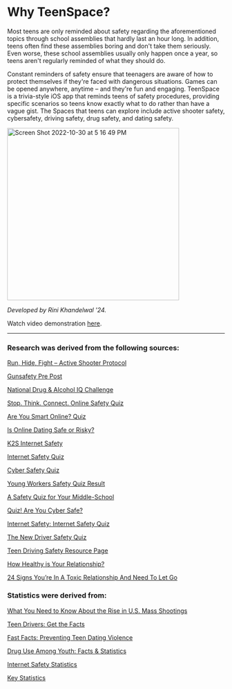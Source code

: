 # Why TeenSpace?
Most teens are only reminded about safety regarding the aforementioned topics through school assemblies that hardly last an hour long. In addition, teens often find these assemblies boring and don't take them seriously. Even worse, these school assemblies usually only happen once a year, so teens aren't regularly reminded of what they should do. 

Constant reminders of safety ensure that teenagers are aware of how to protect themselves if they're faced with dangerous situations. Games can be opened anywhere, anytime – and they're fun and engaging. TeenSpace is a trivia-style iOS app that reminds teens of safety procedures, providing specific scenarios so teens know exactly what to do rather than have a vague gist. The Spaces that teens can explore include active shooter safety, cybersafety, driving safety, drug safety, and dating safety. 


<img width="398" alt="Screen Shot 2022-10-30 at 5 16 49 PM" src="https://user-images.githubusercontent.com/89210546/198909039-dbe68622-ee91-4de3-bf36-32f7216ebc01.png">


*Developed by Rini Khandelwal '24.*

Watch video demonstration [here](https://youtu.be/1fX_1GdAOIQ).

-----------------------------------------------------------------------------------------------------------------------------------------------------------

### Research was derived from the following sources: 

[Run, Hide, Fight – Active Shooter Protocol](https://www.smcm.edu/publicsafety/run-hide-fight-active-shooter-protocol/)

[Gunsafety Pre Post](https://www.etsu.edu/institute/child-family-health/documents/gunsafety_pre_post_.pdf)

[National Drug & Alcohol IQ Challenge](https://create.kahoot.it/details/0c339ba3-618a-4fae-a89d-c02a917e33d2)

[Stop. Think. Connect. Online Safety Quiz](https://www.safecommunitiesportugal.com/wp-content/uploads/2021/03/STC-Social-Media-and-Computer-Safety-Quiz.pdf)

[Are You Smart Online? Quiz](https://www.childnet.com/resources/the-adventures-of-kara-winston-and-the-smart-crew/are-you-smart-online-quiz/)

[Is Online Dating Safe or Risky?](https://wordwall.net/resource/2939983/is-online-dating-safe-or-risky)

[K2S Internet Safety](https://www.highspeedtraining.co.uk/hub/wp-content/uploads/2019/10/Internet_safety_quiz.pdf)

[Internet Safety Quiz](https://www.senecahs.org/pages/uploaded_files/Internet%20Safety%20Quiz.pdf)

[Cyber Safety Quiz](https://www.esmart.org.au/media/1698/cyber-safety-quizkarratha-wa.pdf)

[Young Workers Safety Quiz Result](https://www.mysafetysign.com/xp/quizresult.aspx?eqs=FBB3et1CoRlJxPIQs9oTf8IvaFRjHub35Z42e4WyhEbpfiTJkm6S4YaBLYRCMMJuAGcmup7P2n%2bbH73XDjPR%2bnyn%2f4rtbkF1ZqG3JXpd8KQYvYzo48s9lqa0n9KsGQWMtJMULWBF0vMrOcRkLNYxTy775tTnvzS1B5YtK7mJToP8wKGkq2lLIl6yxvWjuc1d)

[A Safety Quiz for Your Middle-School](https://www.familyeducation.com/quizzes/teen-health-safety/safety-quiz-your-middle-schooler)

[Quiz! Are You Cyber Safe?](https://www.kidzworld.com/quiz/are-you-cyber-safe/question/4714)

[Internet Safety: Internet Safety Quiz](https://edu.gcfglobal.org/en/internetsafety/internet-safety-quiz/1/)

[The New Driver Safety Quiz](https://play.howstuffworks.com/quiz/the-new-driver-safety-quiz)

[Teen Driving Safety Resource Page](https://www.farmers.com/content/dam/farmers/marketing/digital/aem/pdfs/misc/Teen_Driving_Safety_Resource_Page_FCS-0997-21_V07.pdf)

[How Healthy is Your Relationship?](https://shelteringwings.org/wp-content/uploads/2020/08/Healthy-Relationship-Quiz-Fillable.pdf)

[24 Signs You’re In A Toxic Relationship And Need To Let Go](https://www.womenshealthmag.com/relationships/a19739065/signs-of-toxic-relationship/)




### Statistics were derived from:
[What You Need to Know About the Rise in U.S. Mass Shootings](https://www.themarshallproject.org/2022/07/06/what-you-need-to-know-about-the-rise-in-u-s-mass-shootings)

[Teen Drivers: Get the Facts](https://www.cdc.gov/transportationsafety/teen_drivers/teendrivers_factsheet.html)

[Fast Facts: Preventing Teen Dating Violence](https://www.cdc.gov/violenceprevention/intimatepartnerviolence/teendatingviolence/fastfact.html#:~:text=Teen%20dating%20violence%20is%20common.&text=About%201%20in%2012%20experienced,12%20experienced%20sexual%20dating%20violence)

[Drug Use Among Youth: Facts & Statistics](https://drugabusestatistics.org/teen-drug-use/)

[Internet Safety Statistics](https://screenandreveal.com/internet-safety-statistics/#:~:text=59%25%20of%20US%20teens%20have,parents%20tracked%20their%20online%20activity)

[Key Statistics](https://www.bradyunited.org/key-statistics)
